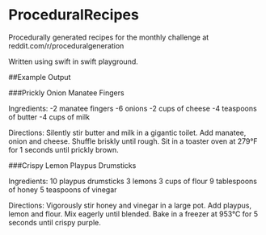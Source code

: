 # ProceduralRecipes
Procedurally generated recipes for the monthly challenge at reddit.com/r/proceduralgeneration

Written using swift in swift playground.

##Example Output

###Prickly Onion Manatee Fingers 

Ingredients:
-2 manatee fingers
-6 onions
-2 cups of cheese
-4 teaspoons of butter
-4 cups of milk

Directions:
Silently stir butter and milk in a gigantic toilet.
Add manatee, onion and cheese.
Shuffle briskly until rough.
Sit in a toaster oven at 279°F for 1 seconds until prickly brown.

###Crispy Lemon Playpus Drumsticks 

Ingredients:
10 playpus drumsticks
3 lemons
3 cups of flour
9 tablespoons of honey
5 teaspoons of vinegar

Directions:
Vigorously stir honey and vinegar in a large pot.
Add playpus, lemon and flour.
Mix eagerly until blended.
Bake in a freezer at 953°C for 5 seconds until crispy purple.
